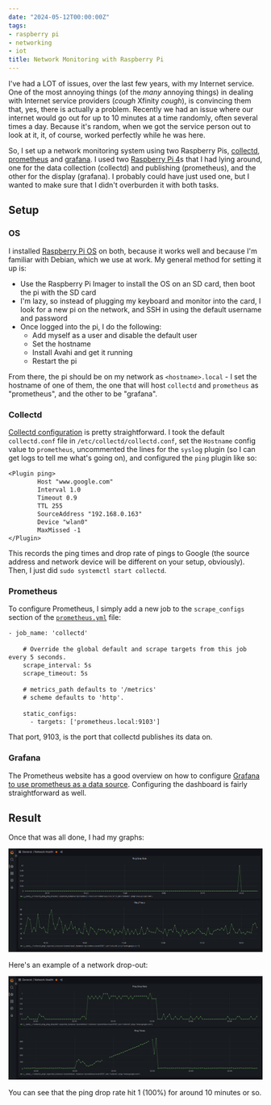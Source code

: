 ```yaml
---
date: "2024-05-12T00:00:00Z"
tags:
- raspberry pi
- networking
- iot
title: Network Monitoring with Raspberry Pi
---
```


I've had a LOT of issues, over the last few years, with my Internet service. One of the most annoying things (of the _many_ annoying things) in dealing with Internet service providers (*cough* Xfinity *cough*), is convincing them that, yes, there is actually a problem. Recently we had an issue where our internet would go out for up to 10 minutes at a time randomly, often several times a day. Because it's random, when we got the service person out to look at it, it, of course, worked perfectly while he was here.

So, I set up a network monitoring system using two Raspberry Pis, [collectd](https://www.collectd.org/), [prometheus](https://prometheus.io/) and [grafana](https://grafana.com/). I used two [Raspberry Pi 4](https://www.raspberrypi.com/products/raspberry-pi-4-model-b/)s that I had lying around, one for the data collection (collectd) and publishing (prometheus), and the other for the display (grafana). I probably could have just used one, but I wanted to make sure that I didn't overburden it with both tasks.

## Setup

### OS

I installed [Raspberry Pi OS](https://www.raspberrypi.com/software/) on both, because it works well and because I'm familiar with Debian, which we use at work. My general method for setting it up is:

- Use the Raspberry Pi Imager to install the OS on an SD card, then boot the pi with the SD card
- I'm lazy, so instead of plugging my keyboard and monitor into the card, I look for a new pi on the network, and SSH in using the default username and password
- Once logged into the pi, I do the following:
  - Add myself as a user and disable the default user
  - Set the hostname
  - Install Avahi and get it running
  - Restart the pi

From there, the pi should be on my network as `<hostname>.local` - I set the hostname of one of them, the one that will host `collectd` and `prometheus` as "prometheus", and the other to be "grafana".

### Collectd

[Collectd configuration](https://github.com/collectd/collectd/wiki/First-steps#configuration) is pretty straightforward. I took the default `collectd.conf` file in `/etc/collectd/collectd.conf`, set the `Hostname` config value to `prometheus`, uncommented the lines for the `syslog` plugin (so I can get logs to tell me what's going on), and configured the `ping` plugin like so:

```
<Plugin ping>
        Host "www.google.com"
        Interval 1.0
        Timeout 0.9
        TTL 255
        SourceAddress "192.168.0.163"
        Device "wlan0"
        MaxMissed -1
</Plugin>
```

This records the ping times and drop rate of pings to Google (the source address and network device will be different on your setup, obviously). Then, I just did `sudo systemctl start collectd`.

### Prometheus

To configure Prometheus, I simply add a new job to the `scrape_configs` section of the [`prometheus.yml`](https://prometheus.io/docs/introduction/first_steps/#configuring-prometheus) file:

```
- job_name: 'collectd'

    # Override the global default and scrape targets from this job every 5 seconds.
    scrape_interval: 5s
    scrape_timeout: 5s

    # metrics_path defaults to '/metrics'
    # scheme defaults to 'http'.

    static_configs:
      - targets: ['prometheus.local:9103']
```

That port, 9103, is the port that collectd publishes its data on.

### Grafana

The Prometheus website has a good overview on how to configure [Grafana to use prometheus as a data source](https://prometheus.io/docs/visualization/grafana/#grafana-support-for-prometheus). Configuring the dashboard is fairly straightforward as well.

## Result

Once that was all done, I had my graphs:

[![Screenshot of usual network latency](</assets/images/Screenshot from 2024-05-12 16-02-25.png>)](</assets/images/Screenshot from 2024-05-12 16-02-25.png>)

Here's an example of a network drop-out:

[![Network drop-out](</assets/images/Screenshot from 2024-05-12 16-01-57.png>)](</assets/images/Screenshot from 2024-05-12 16-01-57.png>)

You can see that the ping drop rate hit 1 (100%) for around 10 minutes or so.
